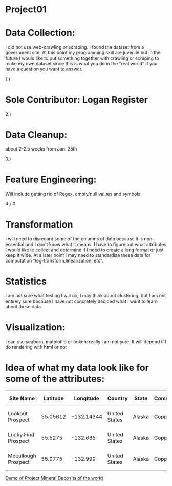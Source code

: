 # Project01

# Data Collection: 
I did not use web-crawling or scraping. I found the dataset from a government site. At this point my programming skill are juvenile but in the future I would like to put something together with crawling or scraping to make my own dataset since this is what you do in the "real world" if you have a question you want to answer. 

1.) 
# Sole Contributor: Logan Register

2.) 
# Data Cleanup: 
about 2-2.5 weeks from Jan. 25th

3.) 
# Feature Engineering:
Will include getting rid of Regex, empty/null values and symbols.

4.)  #
# Transformation
I will need to disregard some of the columns of data because it is non-essential and I don't know what it means. 
I have to figure out what attributes I would like to collect and determine if I need to create a long format or just keep it 
wide. At a later point I may need to standardize these data for computation "log-transform,linearization, etc".

# Statistics
I am not sure what testing I will do, I may think about clustering, but I am not entirely sure because I have not concretely decided what I want to learn about these data. 

# Visualization: 
I can use seaborn, matplotlib or bokeh: really i am not sure. It will depend if I do rendering with html or not


# Idea of what my data look like for some of the attributes:

| Site Name                | Latitude     | Longitude      | Country            | State      | Commodity_01     | Commodity_02     | Commodity_03     | Ore                                   | Gangue                         | Hrock type     |
|----------------------    |----------    |------------    |----------------    |--------    |--------------    |--------------    |--------------    |-----------------------------------    |----------------------------    |------------    |
| Lookout Prospect         | 55.05612     | -132.14344     | United States      | Alaska     | Copper           | Gold,Silver      | Nan              | Chalcopyrite,  Covellite,  Pyrite     | Quartz,  Sericite              | Schist         |
| Lucky  Find Prospect     | 55.5275      | -132.685       | United  States     | Alaska     | Copper           | Gold             | Nan              | Chalcopyrite, Pyrite                  | Calcite,  Quartz, Siderite     | Diabase        |
| Mccullough Prospect      | 55.9775      | -132.999       | United  States     | Alaska     | Copper           | Nan              | Zinc, Gold       | Chalcopyrite ,Pyrite,  Sphalerite     | Quartz                         | Siltstone      |


[Demo of Project Mineral Deposits of the world ](https://mybinder.org/v2/gh/MrFugu69/ProjectClass01_MineralDeposits/blob/master/Project_practice.ipynb)
